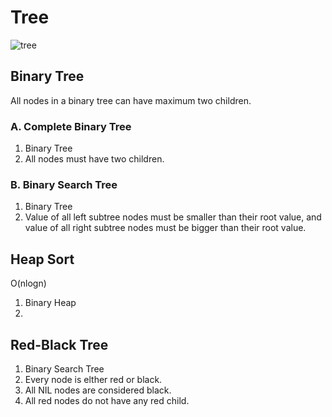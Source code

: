 # Tree
![tree](https://github.com/reruo321/CPP-Self-Study/assets/48712088/65727cef-1156-4684-9482-43080d3067e8)

## Binary Tree
All nodes in a binary tree can have maximum two children.

### A. Complete Binary Tree
1. Binary Tree
2. All nodes must have two children.
### B. Binary Search Tree
1. Binary Tree
2. Value of all left subtree nodes must be smaller than their root value, and value of all right subtree nodes must be bigger than their root value.
## Heap Sort
O(nlogn)

1. Binary Heap
2. 
## Red-Black Tree
1. Binary Search Tree
2. Every node is elther red or black.
3. All NIL nodes are considered black.
4. All red nodes do not have any red child.
